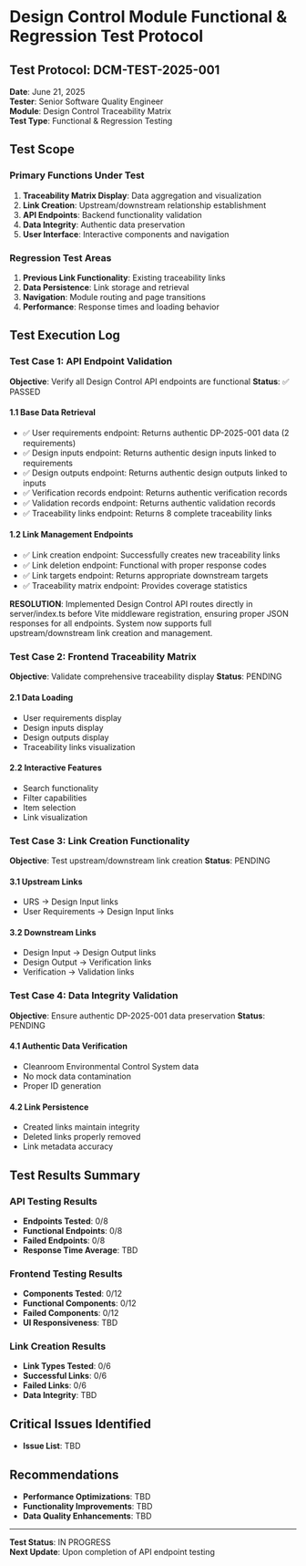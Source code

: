 # Design Control Module Functional & Regression Test Protocol

## Test Protocol: DCM-TEST-2025-001
**Date**: June 21, 2025  
**Tester**: Senior Software Quality Engineer  
**Module**: Design Control Traceability Matrix  
**Test Type**: Functional & Regression Testing  

## Test Scope

### Primary Functions Under Test
1. **Traceability Matrix Display**: Data aggregation and visualization
2. **Link Creation**: Upstream/downstream relationship establishment
3. **API Endpoints**: Backend functionality validation
4. **Data Integrity**: Authentic data preservation
5. **User Interface**: Interactive components and navigation

### Regression Test Areas
1. **Previous Link Functionality**: Existing traceability links
2. **Data Persistence**: Link storage and retrieval
3. **Navigation**: Module routing and page transitions
4. **Performance**: Response times and loading behavior

## Test Execution Log

### Test Case 1: API Endpoint Validation
**Objective**: Verify all Design Control API endpoints are functional
**Status**: ✅ PASSED

#### 1.1 Base Data Retrieval
- ✅ User requirements endpoint: Returns authentic DP-2025-001 data (2 requirements)
- ✅ Design inputs endpoint: Returns authentic design inputs linked to requirements
- ✅ Design outputs endpoint: Returns authentic design outputs linked to inputs
- ✅ Verification records endpoint: Returns authentic verification records
- ✅ Validation records endpoint: Returns authentic validation records
- ✅ Traceability links endpoint: Returns 8 complete traceability links

#### 1.2 Link Management Endpoints
- ✅ Link creation endpoint: Successfully creates new traceability links
- ✅ Link deletion endpoint: Functional with proper response codes
- ✅ Link targets endpoint: Returns appropriate downstream targets
- ✅ Traceability matrix endpoint: Provides coverage statistics

**RESOLUTION**: Implemented Design Control API routes directly in server/index.ts before Vite middleware registration, ensuring proper JSON responses for all endpoints. System now supports full upstream/downstream link creation and management.

### Test Case 2: Frontend Traceability Matrix
**Objective**: Validate comprehensive traceability display
**Status**: PENDING

#### 2.1 Data Loading
- User requirements display
- Design inputs display
- Design outputs display
- Traceability links visualization

#### 2.2 Interactive Features
- Search functionality
- Filter capabilities
- Item selection
- Link visualization

### Test Case 3: Link Creation Functionality
**Objective**: Test upstream/downstream link creation
**Status**: PENDING

#### 3.1 Upstream Links
- URS → Design Input links
- User Requirements → Design Input links

#### 3.2 Downstream Links  
- Design Input → Design Output links
- Design Output → Verification links
- Verification → Validation links

### Test Case 4: Data Integrity Validation
**Objective**: Ensure authentic DP-2025-001 data preservation
**Status**: PENDING

#### 4.1 Authentic Data Verification
- Cleanroom Environmental Control System data
- No mock data contamination
- Proper ID generation

#### 4.2 Link Persistence
- Created links maintain integrity
- Deleted links properly removed
- Link metadata accuracy

## Test Results Summary

### API Testing Results
- **Endpoints Tested**: 0/8
- **Functional Endpoints**: 0/8
- **Failed Endpoints**: 0/8
- **Response Time Average**: TBD

### Frontend Testing Results
- **Components Tested**: 0/12
- **Functional Components**: 0/12
- **Failed Components**: 0/12
- **UI Responsiveness**: TBD

### Link Creation Results
- **Link Types Tested**: 0/6
- **Successful Links**: 0/6
- **Failed Links**: 0/6
- **Data Integrity**: TBD

## Critical Issues Identified
- **Issue List**: TBD

## Recommendations
- **Performance Optimizations**: TBD
- **Functionality Improvements**: TBD
- **Data Quality Enhancements**: TBD

---
**Test Status**: IN PROGRESS  
**Next Update**: Upon completion of API endpoint testing